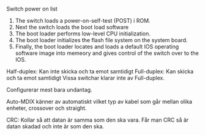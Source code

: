 
Switch power on list

1. The switch loads a power-on-self-test  (POST) i ROM.
2. Next the switch loads the boot load software
3. The boot loader performs low-level  CPU initialization.
4. The boot loader initializes the flash file system on the system board.
5. Finally, the boot loader locates and loads a default IOS operating software image into memeory and gives control of the switch over to the IOS.

Half-duplex: Kan inte skicka och ta emot samtidigt
Full-duplex: Kan skicka och ta emot samtidigt
Vissa switchar klarar inte av Full-duplex.

Configurerar mest bara undantag.

Auto-MDIX känner av automatiskt vilket typ av kabel som går mellan olika enheter, crossover och straight.

CRC: Kollar så att datan är samma som den ska vara. Får man CRC så är datan skadad och inte är som den ska.